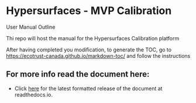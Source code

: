 # Hypersurfaces - MVP Calibration
User Manual Outline

Thi repo will host the manual for the Hypersurfaces Calibration platform

After having completed you modification, to generate the TOC,
go to https://ecotrust-canada.github.io/markdown-toc/
and follow the instructions

## For more info read the document here:
  * Click [here](http://project-name.readthedocs.io/) for the latest formatted release of the document at readthedocs.io.
